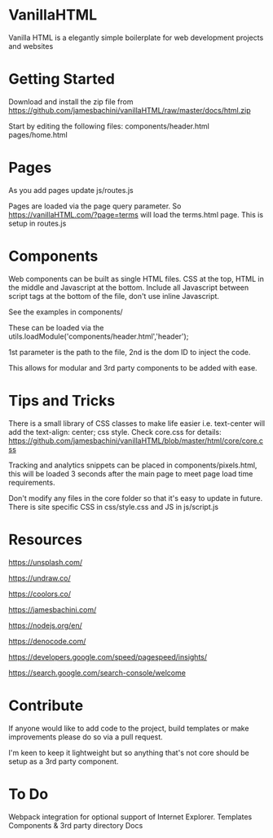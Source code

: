 # VanillaHTML
Vanilla HTML is a elegantly simple boilerplate for web development projects and websites

# Getting Started
Download and install the zip file from https://github.com/jamesbachini/vanillaHTML/raw/master/docs/html.zip

Start by editing the following files:
    components/header.html
    pages/home.html

# Pages
As you add pages update js/routes.js

Pages are loaded via the page query parameter. So https://vanillaHTML.com/?page=terms will load the terms.html page. This is setup in routes.js

# Components
Web components can be built as single HTML files. CSS at the top, HTML in the middle and Javascript at the bottom. Include all Javascript between script tags at the bottom of the file, don't use inline Javascript.

See the examples in components/

These can be loaded via the utils.loadModule('components/header.html','header');

1st parameter is the path to the file, 2nd is the dom ID to inject the code.

This allows for modular and 3rd party components to be added with ease.

# Tips and Tricks
There is a small library of CSS classes to make life easier i.e. text-center will add the text-align: center; css style.
Check core.css for details: https://github.com/jamesbachini/vanillaHTML/blob/master/html/core/core.css

Tracking and analytics snippets can be placed in components/pixels.html, this will be loaded 3 seconds after the main page to meet page load time requirements.

Don't modify any files in the core folder so that it's easy to update in future. There is site specific CSS in css/style.css and JS in js/script.js

# Resources
https://unsplash.com/

https://undraw.co/

https://coolors.co/

https://jamesbachini.com/

https://nodejs.org/en/

https://denocode.com/

https://developers.google.com/speed/pagespeed/insights/

https://search.google.com/search-console/welcome


# Contribute
If anyone would like to add code to the project, build templates or make improvements please do so via a pull request.

I'm keen to keep it lightweight but so anything that's not core should be setup as a 3rd party component.

# To Do
Webpack integration for optional support of Internet Explorer.
Templates
Components & 3rd party directory
Docs
